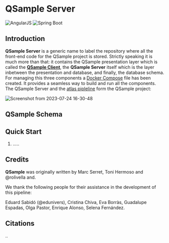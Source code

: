 # QSample Server

![AngularJS](https://img.shields.io/badge/AngularJS-E23237?style=for-the-badge&logo=angularjs&logoColor=white)
![Spring Boot](https://img.shields.io/badge/Spring_Boot-F2F4F9?style=for-the-badge&logo=spring-boot)

## Introduction

**QSample Server** is a generic name to label the repository where all the front-end code for the QSample project is stored. Strictly speaking it is much more than that: it contains the QSample presentation layer which is called the **[QSample Client](https://github.com/proteomicsunitcrg/qsample-client)**, the **QSample Server** itself which is the layer inbetween the presentation and database, and finally, the database schema. For managing this three components a [Docker Compose](https://github.com/proteomicsunitcrg/qsample-server/blob/master/docker-compose.default.yml) file has been created. It provides a seamless way to build and run all the components. The QSample Server and the [atlas pipleline](https://github.com/proteomicsunitcrg/atlas) form the QSample project:  

![Screenshot from 2023-07-24 16-30-48](https://github.com/proteomicsunitcrg/qsample-server/assets/1679820/5e13185c-72b4-4f8e-9fda-93738a64c9ba)


## QSample Schema


## Quick Start

1. .....
   
## Credits

**QSample** was originally written by Marc Serret, Toni Hermoso and @rolivella and.

We thank the following people for their assistance in the development of this pipeline:

Eduard Sabidó (@edunivers), Cristina Chiva, Eva Borràs, Guadalupe Espadas, Olga Pastor, Enrique Alonso, Selena Fernández.

## Citations
..
